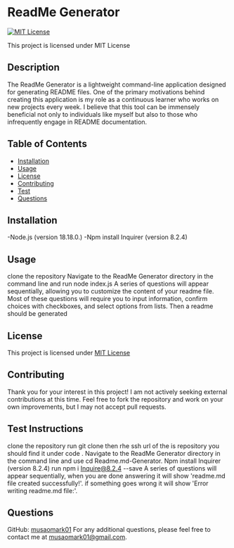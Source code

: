 
# ReadMe Generator

[![MIT License](https://img.shields.io/badge/License-MIT-yellow.svg)](LICENSE)

This project is licensed under MIT License


## Description
The ReadMe Generator is a lightweight command-line application designed for generating README files. One of the primary motivations behind creating this application is my role as a continuous learner who works on new projects every week. I believe that this tool can be immensely beneficial not only to individuals like myself but also to those who infrequently engage in README documentation.

## Table of Contents
- [Installation](#installation)
- [Usage](#usage)
- [License](#license)
- [Contributing](#contributing)
- [Test](#test)
- [Questions](#questions)


## Installation
-Node.js (version 18.18.0.) -Npm install Inquirer (version 8.2.4)

## Usage
clone the repository Navigate to the ReadMe Generator directory in the command line and run node index.js A series of questions will appear sequentially, allowing you to customize the content of your readme file. Most of these questions will require you to input information, confirm choices with checkboxes, and select options from lists. Then a readme should be generated

## License 
This project is licensed under [MIT License](License)

## Contributing
Thank you for your interest in this project! I am not actively seeking external contributions at this time. Feel free to fork the repository and work on your own improvements, but I may not accept pull requests.
## Test Instructions
clone the repository run git clone then rhe ssh url of the is repository you should find it under code . Navigate to the ReadMe Generator directory in the command line and use cd Readme.md-Generator. Npm install Inquirer (version 8.2.4) run npm i Inquire@8.2.4 --save A series of questions will appear sequentially, when you are done answering it will show 'readme.md file created successfully!'. if something goes wrong it will show 'Error writing readme.md file:'.

## Questions
GitHub: [musaomark01](https://github.com/musaomark01 )
For any additional questions, please feel free to contact me at musaomark01@gmail.com.
